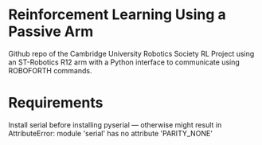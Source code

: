 # Reinforcement Learning Using a Passive Arm

Github repo of the Cambridge University Robotics Society RL Project using an ST-Robotics R12 arm with a Python interface to communicate using ROBOFORTH commands.

# Requirements
Install serial before installing pyserial — otherwise might result in AttributeError: module 'serial' has no attribute 'PARITY_NONE'